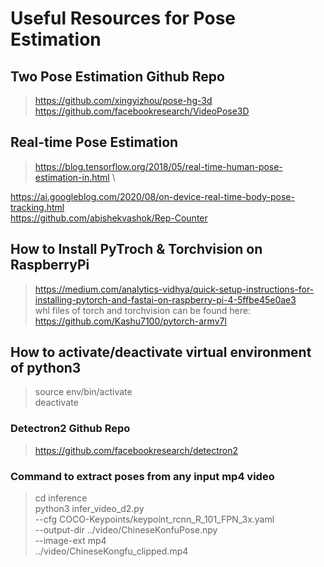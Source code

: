 # Useful Resources for Pose Estimation
## Two Pose Estimation Github Repo
> https://github.com/xingyizhou/pose-hg-3d \
  https://github.com/facebookresearch/VideoPose3D

## Real-time Pose Estimation
> https://blog.tensorflow.org/2018/05/real-time-human-pose-estimation-in.html \
  <!--https://towardsdatascience.com/realtime-multiple-person-2d-pose-estimation-using-tensorflow2-x-93e4c156d45f \-->
  https://ai.googleblog.com/2020/08/on-device-real-time-body-pose-tracking.html \
  https://github.com/abishekvashok/Rep-Counter

## How to Install PyTroch & Torchvision on RaspberryPi
> https://medium.com/analytics-vidhya/quick-setup-instructions-for-installing-pytorch-and-fastai-on-raspberry-pi-4-5ffbe45e0ae3 \
whl files of torch and torchvision can be found here: https://github.com/Kashu7100/pytorch-armv7l

## How to activate/deactivate virtual environment of python3
> source env/bin/activate \
  deactivate

### Detectron2 Github Repo
> https://github.com/facebookresearch/detectron2

### Command to extract poses from any input mp4 video
> cd inference \
  python3 infer_video_d2.py \
     --cfg COCO-Keypoints/keypoint_rcnn_R_101_FPN_3x.yaml \
     --output-dir ../video/ChineseKonfuPose.npy \
     --image-ext mp4 \
     ../video/ChineseKongfu_clipped.mp4

